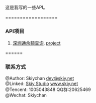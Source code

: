这是我写的一些API。

==================
### API项目
1. [深圳通余额查询](docs/shenzhentong.md), [project](api/shenzhentong.go)

======
### 联系方式
@Author: Skiychan <dev@skiy.net>   
@Linked: [Skiy Studio](http://www.skiy.net) www.skiy.net  
@Tencent: 1005043848 QQ群:20625469   
@Wechat: Skiychan

